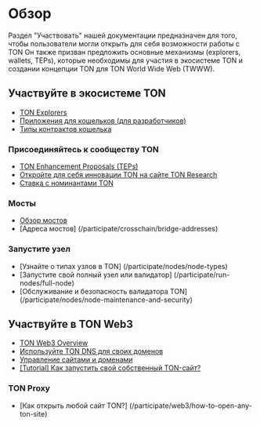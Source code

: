 # Обзор

Раздел "Участвовать" нашей документации предназначен для того, чтобы пользователи могли открыть для себя возможности работы с TON
Он также призван предложить основные механизмы (explorers, wallets, TEPs), которые необходимы для участия в экосистеме TON и создании концепции TON для TON World Wide Web (TWWW).

## Участвуйте в экосистеме TON

- [TON Explorers](/participate/explorers)
- [Приложения для кошельков (для разработчиков)](/participate/wallets/apps)
- [Типы контрактов кошелька](/participate/wallets/contracts)

### Присоединяйтесь к сообществу TON

- [TON Enhancement Proposals (TEPs)](https://github.com/ton-blockchain/TEPs)
- [Откройте для себя инновации TON на сайте TON Research](https://tonresear.ch/)
- [Ставка с номинантами TON](/participate/network-maintenance/nominators)

### Мосты

- [Обзор мостов](/participate/crosschain/overview)
- [Адреса мостов] (/participate/crosschain/bridge-addresses)

### Запустите узел

- [Узнайте о типах узлов в TON] (/participate/nodes/node-types)
- [Запустите свой полный узел или валидатор] (/participate/run-nodes/full-node)
- [Обслуживание и безопасность валидатора TON] (/participate/nodes/node-maintenance-and-security)

## Участвуйте в TON Web3

- [TON Web3 Overview](/participate/web3/overview)
- [Используйте TON DNS для своих доменов](/participate/web3/dns)
- [Управление сайтами и доменами](/participate/web3/site-management)
- [\[Tutorial\] Как запустить свой собственный TON-сайт?](/develop/dapps/tutorials/how-to-run-ton-site)

### TON Proxy

- [Как открыть любой сайт TON?] (/participate/web3/how-to-open-any-ton-site)
